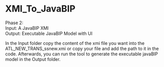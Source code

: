 # XMI_To_JavaBIP
Phase 2:<br/>
Input: A JavaBIP XMI <br/>
Output: Executable JavaBIP Model with UI<br/>


In the Input folder copy the content of the xmi file you want into the ATL_NEW_TRANS_ssnew.xmi or copy your file and add the path to it in the code. Afterwards, you can run the tool to generate the executable javaBIP model in the Output folder. 
